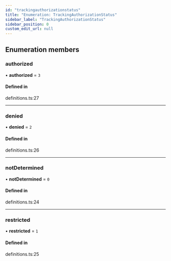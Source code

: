 ```yaml
---
id: "trackingauthorizationstatus"
title: "Enumeration: TrackingAuthorizationStatus"
sidebar_label: "TrackingAuthorizationStatus"
sidebar_position: 0
custom_edit_url: null
---
```


## Enumeration members

### authorized

• **authorized** = `3`

#### Defined in

definitions.ts:27

___

### denied

• **denied** = `2`

#### Defined in

definitions.ts:26

___

### notDetermined

• **notDetermined** = `0`

#### Defined in

definitions.ts:24

___

### restricted

• **restricted** = `1`

#### Defined in

definitions.ts:25
